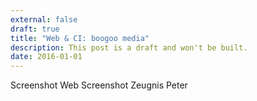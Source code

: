 ```yaml
---
external: false
draft: true
title: "Web & CI: boogoo media"
description: This post is a draft and won't be built.
date: 2016-01-01
---
```


Screenshot Web
Screenshot Zeugnis Peter
